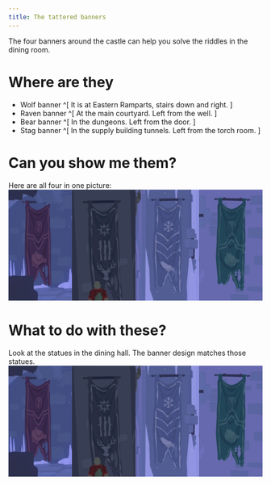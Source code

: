 ```yaml
---
title: The tattered banners
---
```


The four banners around the castle can help you solve the riddles in the dining room.

# Where are they
 - Wolf banner ^[ It is at Eastern Ramparts, stairs down and right. ]
 - Raven banner ^[ At the main courtyard. Left from the well. ]
 - Bear banner ^[ In the dungeons. Left from the door. ]
 - Stag banner ^[ In the supply building tunnels. Left from the torch room. ]

# Can you show me them?
Here are all four in one picture:
![Four banners](four_banners.png)

# What to do with these?
Look at the statues in the dining hall. The banner design matches those statues.
![Four banners](four_banners.png)
